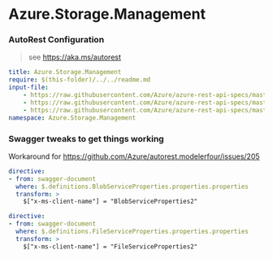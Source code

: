 # Azure.Storage.Management

### AutoRest Configuration
> see https://aka.ms/autorest

``` yaml
title: Azure.Storage.Management
require: $(this-folder)/../../readme.md
input-file: 
    - https://raw.githubusercontent.com/Azure/azure-rest-api-specs/master/specification/storage/resource-manager/Microsoft.Storage/stable/2019-06-01/blob.json
    - https://raw.githubusercontent.com/Azure/azure-rest-api-specs/master/specification/storage/resource-manager/Microsoft.Storage/stable/2019-06-01/file.json
    - https://raw.githubusercontent.com/Azure/azure-rest-api-specs/master/specification/storage/resource-manager/Microsoft.Storage/stable/2019-06-01/storage.json
namespace: Azure.Storage.Management
```

### Swagger tweaks to get things working

Workaround for https://github.com/Azure/autorest.modelerfour/issues/205

``` yaml
directive:
- from: swagger-document
  where: $.definitions.BlobServiceProperties.properties.properties
  transform: >
    $["x-ms-client-name"] = "BlobServiceProperties2"
```

``` yaml
directive:
- from: swagger-document
  where: $.definitions.FileServiceProperties.properties.properties
  transform: >
    $["x-ms-client-name"] = "FileServiceProperties2"
```
